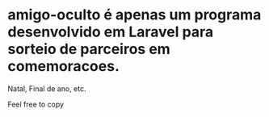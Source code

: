 # amigo-oculto é apenas um programa desenvolvido em Laravel para sorteio de parceiros em comemoracoes.

Natal, Final de ano, etc. 

Feel free to copy
